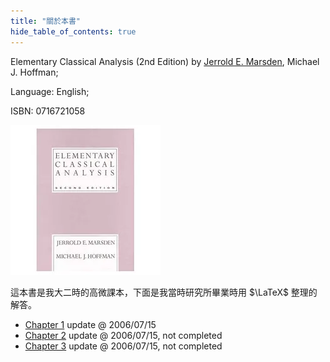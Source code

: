 ```yaml
---
title: "關於本書"
hide_table_of_contents: true
---
```


Elementary Classical Analysis (2nd Edition) by [Jerrold E. Marsden](http://www.cds.caltech.edu/~marsden/), Michael J. Hoffman; 

Language: English; 

ISBN: 0716721058

![Elementary Classical Analysis](cover.jpg)

這本書是我大二時的高微課本，下面是我當時研究所畢業時用 $\LaTeX$ 整理的解答。

+ [Chapter 1](eca01.pdf) update @ 2006/07/15
+ [Chapter 2](eca02.pdf) update @ 2006/07/15, not completed
+ [Chapter 3](eca03.pdf) update @ 2006/07/15, not completed